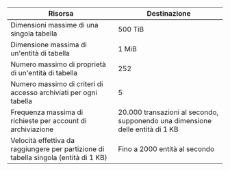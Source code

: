 | Risorsa | Destinazione |
|----------|---------------|
| Dimensioni massime di una singola tabella | 500 TiB |
| Dimensione massima di un'entità di tabella | 1 MiB |
| Numero massimo di proprietà di un'entità di tabella | 252 |
| Numero massimo di criteri di accesso archiviati per ogni tabella | 5 |
| Frequenza massima di richieste per account di archiviazione | 20.000 transazioni al secondo, supponendo una dimensione delle entità di 1 KB |
| Velocità effettiva da raggiungere per partizione di tabella singola (entità di 1 KB) | Fino a 2000 entità al secondo |
